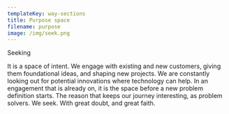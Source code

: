 ```yaml
---
templateKey: way-sections
title: Purpose space
filename: purpose
image: /img/seek.png
---
```


Seeking

It is a space of intent. We engage with existing and new customers, giving them foundational ideas, and shaping new projects. We are constantly looking out for potential innovations where technology can help. In an engagement that is already on, it is the space before a new problem definition starts. The reason that keeps our journey interesting, as problem solvers. We seek. With great doubt, and great faith.
